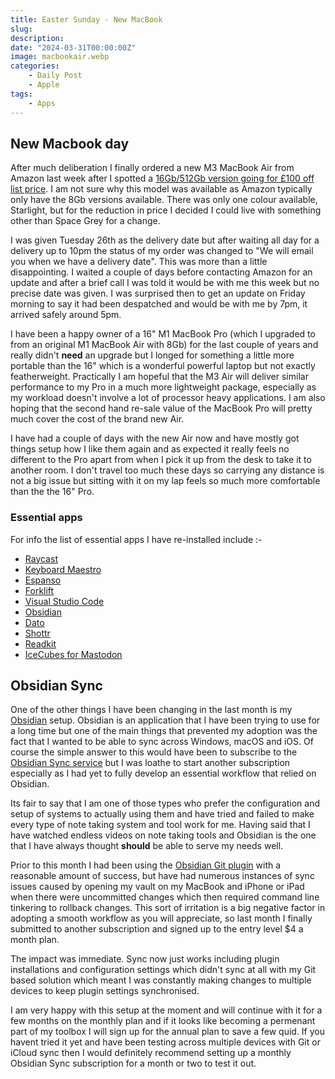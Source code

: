 ```yaml
---
title: Easter Sunday - New MacBook
slug: 
description: 
date: "2024-03-31T00:00:00Z"
image: macbookair.webp
categories:
    - Daily Post
    - Apple
tags:
    - Apps
---
```

## New Macbook day

After much deliberation I finally ordered a new M3 MacBook Air from Amazon last week after I spotted a [16Gb/512Gb version going for £100 off list price](https://amzn.to/49qxNcA). I am not sure why this model was available as Amazon typically only have the 8Gb versions available. There was only one colour available, Starlight, but for the reduction in price I decided I could live with something other than Space Grey for a change.

I was given Tuesday 26th as the delivery date but after waiting all day for a delivery up to 10pm the status of my order was changed to "We will email you when we have a delivery date". This was more than a little disappointing. I waited a couple of days before contacting Amazon for an update and after a brief call I was told it would be with me this week but no precise date was given. I was surprised then to get an update on Friday morning to say it had been despatched and would be with me by 7pm, it arrived safely around 5pm.

I have been a happy owner of a 16" M1 MacBook Pro (which I upgraded to from an original M1 MacBook Air with 8Gb) for the last couple of years and really didn't **need** an upgrade but I longed for something a little more portable than the 16" which is a wonderful powerful laptop but not exactly featherweight. Practically I am hopeful that the M3 Air will deliver similar performance to my Pro in a much more lightweight package, especially as my workload doesn't involve a lot of processor heavy applications. I am also hoping that the second hand re-sale value of the MacBook Pro will pretty much cover the cost of the brand new Air.

I have had a couple of days with the new Air now and have mostly got things setup how I like them again and as expected it really feels no different to the Pro apart from when I pick it up from the desk to take it to another room. I don't travel too much these days so carrying any distance is not a big issue but sitting with it on my lap feels so much more comfortable than the the 16" Pro.

### Essential apps

For info the list of essential apps I have re-installed include :-

- [Raycast](https://www.raycast.com/) 
- [Keyboard Maestro](https://www.keyboardmaestro.com/main/)
- [Espanso](https://espanso.org/)
- [Forklift](https://binarynights.com/)
- [Visual Studio Code](https://code.visualstudio.com/Download)
- [Obsidian](https://obsidian.md)
- [Dato](https://sindresorhus.com/dato)
- [Shottr](https://shottr.cc/)
- [Readkit](https://readkit.app/)
- [IceCubes for Mastodon](https://github.com/Dimillian/IceCubesApp)

## Obsidian Sync

One of the other things I have been changing in the last month is my [Obsidian](https://obsidian.md) setup. Obsidian is an application that I have been trying to use for a long time but one of the main things that prevented my adoption was the fact that I wanted to be able to sync across Windows, macOS and iOS. Of course the simple answer to this would have been to subscribe to the [Obsidian Sync service](https://obsidian.md/sync) but I was loathe to start another subscription especially as I had yet to fully develop an essential workflow that relied on Obsidian.

Its fair to say that I am one of those types who prefer the configuration and setup of systems to actually using them and have tried and failed to make every type of note taking system and tool work for me. Having said that I have watched endless videos on note taking tools and Obsidian is the one that I have always thought **should** be able to serve my needs well.

Prior to this month I had been using the [Obsidian Git plugin](https://github.com/denolehov/obsidian-git) with a reasonable amount of success, but have had numerous instances of sync issues caused by opening my vault on my MacBook and iPhone or iPad when there were uncommitted changes which then required command line tinkering to rollback changes. This sort of irritation is a big negative factor in adopting a smooth workflow as you will appreciate, so last month I finally submitted to another subscription and signed up to the entry level $4 a month plan.

The impact was immediate. Sync now just works including plugin installations and configuration settings which didn't sync at all with my Git based solution which meant I was constantly making changes to multiple devices to keep plugin settings synchronised.

I am very happy with this setup at the moment and will continue with it for a few months on the monthly plan and if it looks like becoming a permenant part of my toolbox I will sign up for the annual plan to save a few quid. If you havent tried it yet and have been testing across multiple devices with Git or iCloud sync then I would definitely recommend setting up a monthly Obsidian Sync
subscription for a month or two to test it out. 
